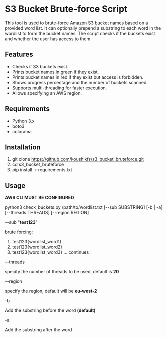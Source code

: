 # S3 Bucket Brute-force Script

This tool is used to brute-force Amazon S3 bucket names based on a provided word list. It can optionally prepend a substring to each word in the wordlist to form the bucket names. The script checks if the buckets exist and whether the user has access to them.

## Features

- Checks if S3 buckets exist.
- Prints bucket names in green if they exist.
- Prints bucket names in red if they exist but access is forbidden.
- Shows progress percentage and the number of buckets scanned.
- Supports multi-threading for faster execution.
- Allows specifying an AWS region.

## Requirements

- Python 3.x
- boto3
- colorama

## Installation

   1. git clone https://github.com/koushikfs/s3_bucket_bruteforce.git
   2. cd s3_bucket_bruteforce
   3. pip install -r requirements.txt

## Usage

   **AWS CLI MUST BE CONFIGURED**

   python3 check_buckets.py /path/to/wordlist.txt [--sub SUBSTRING] [-b | -a] [--threads THREADS] [--region REGION]
   
   --sub "**test123**"

   brute forcing:
   1. test123{wordlist_word1}
   2. test123{wordlist_word2}
   3. test123{wordlist_word3} ... continues

   --threads
   
   specify the number of threads to be used, default is **20**

   --region
   
   specify the region, default will be **eu-west-2**

   -b
   
   Add the substring before the word **(default)**
   
   -a
   
   Add the substring after the word
